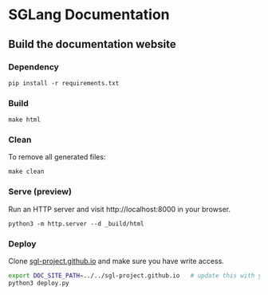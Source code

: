 # SGLang Documentation

## Build the documentation website

### Dependency
```
pip install -r requirements.txt
```

### Build
```
make html
```

### Clean
To remove all generated files:
```
make clean
```

### Serve (preview)
Run an HTTP server and visit http://localhost:8000 in your browser.

```
python3 -m http.server --d _build/html
```

### Deploy
Clone [sgl-project.github.io](https://github.com/sgl-project/sgl-project.github.io) and make sure you have write access.

```bash
export DOC_SITE_PATH=../../sgl-project.github.io   # update this with your path
python3 deploy.py
```
